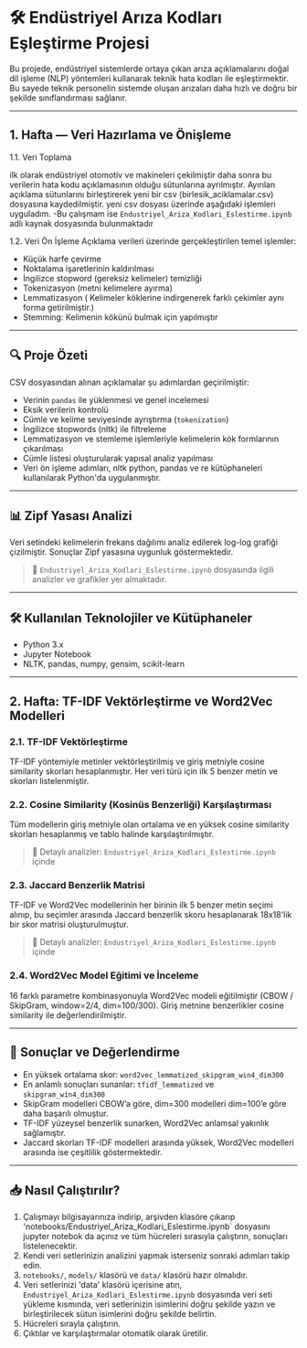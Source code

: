# 🛠️ Endüstriyel Arıza Kodları Eşleştirme Projesi

Bu projede, endüstriyel sistemlerde ortaya çıkan arıza açıklamalarını doğal dil işleme (NLP) yöntemleri kullanarak teknik hata kodları ile eşleştirmektir. Bu sayede teknik personelin sistemde oluşan arızaları daha hızlı ve doğru bir şekilde sınıflandırması sağlanır.

---

## 1. Hafta — Veri Hazırlama ve Önişleme
1.1. Veri Toplama

ilk olarak endüstriyel otomotiv ve makineleri çekilmiştir daha sonra bu verilerin hata kodu açıklamasının olduğu sütunlarına ayrılmıştır.
Ayırılan açıklama sütunlarını birleştirerek yeni bir csv (birlesik_aciklamalar.csv) dosyasına kaydedilmiştir.
yeni csv dosyası üzerinde aşağıdaki işlemleri uyguladım.
-Bu çalışmam ise `Endustriyel_Ariza_Kodlari_Eslestirme.ipynb` adlı kaynak dosyasında bulunmaktadır

1.2. Veri Ön İşleme
Açıklama verileri üzerinde gerçekleştirilen temel işlemler:

-  Küçük harfe çevirme  
-  Noktalama işaretlerinin kaldırılması  
-  İngilizce stopword (gereksiz kelimeler) temizliği  
-  Tokenizasyon (metni kelimelere ayırma)  
-  Lemmatizasyon ( Kelimeler köklerine indirgenerek farklı çekimler aynı forma getirilmiştir.) 
-  Stemming: Kelimenin kökünü bulmak için yapılmıştır

---

## 🔍 Proje Özeti

CSV dosyasından alınan açıklamalar şu adımlardan geçirilmiştir:

- Verinin `pandas` ile yüklenmesi ve genel incelemesi
- Eksik verilerin kontrolü
- Cümle ve kelime seviyesinde ayrıştırma (`tokenization`)
- İngilizce stopwords (nltk) ile filtreleme
- Lemmatizasyon ve stemleme işlemleriyle kelimelerin kök formlarının çıkarılması
- Cümle listesi oluşturularak yapısal analiz yapılması
- Veri ön işleme adımları, nltk python, pandas ve re kütüphaneleri kullanılarak Python'da uygulanmıştır.

---

## 📊 Zipf Yasası Analizi

Veri setindeki kelimelerin frekans dağılımı analiz edilerek log-log grafiği çizilmiştir. Sonuçlar Zipf yasasına uygunluk göstermektedir. 
> 🔎 `Endustriyel_Ariza_Kodlari_Eslestirme.ipynb` dosyasında ilgili analizler ve grafikler yer almaktadır.

---

## 🛠️ Kullanılan Teknolojiler ve Kütüphaneler

- Python 3.x
- Jupyter Notebook
- NLTK, pandas, numpy, gensim, scikit-learn

---

## 2. Hafta: TF-IDF Vektörleştirme ve Word2Vec Modelleri 

### 2.1. TF-IDF Vektörleştirme
TF-IDF yöntemiyle metinler vektörleştirilmiş ve giriş metniyle cosine similarity skorları hesaplanmıştır. 
Her veri türü için ilk 5 benzer metin ve skorları listelenmiştir.

### 2.2. Cosine Similarity (Kosinüs Benzerliği) Karşılaştırması
Tüm modellerin giriş metniyle olan ortalama ve en yüksek cosine similarity skorları hesaplanmış ve tablo halinde karşılaştırılmıştır.

> 📌 Detaylı analizler: `Endustriyel_Ariza_Kodlari_Eslestirme.ipynb` içinde

### 2.3. Jaccard Benzerlik Matrisi
TF-IDF ve Word2Vec modellerinin her birinin ilk 5 benzer metin seçimi alınıp, bu seçimler arasında Jaccard benzerlik skoru hesaplanarak 18x18'lik bir skor matrisi oluşturulmuştur.

> 📌 Detaylı analizler: `Endustriyel_Ariza_Kodlari_Eslestirme.ipynb` içinde

### 2.4. Word2Vec Model Eğitimi ve İnceleme
16 farklı parametre kombinasyonuyla Word2Vec modeli eğitilmiştir (CBOW / SkipGram, window=2/4, dim=100/300). Giriş metnine benzerlikler cosine similarity ile değerlendirilmiştir.

---

## 📌 Sonuçlar ve Değerlendirme

- En yüksek ortalama skor: `word2vec_lemmatized_skipgram_win4_dim300`
- En anlamlı sonuçları sunanlar: `tfidf_lemmatized` ve `skipgram_win4_dim300`
- SkipGram modelleri CBOW’a göre, dim=300 modelleri dim=100’e göre daha başarılı olmuştur.
- TF-IDF yüzeysel benzerlik sunarken, Word2Vec anlamsal yakınlık sağlamıştır.
- Jaccard skorları TF-IDF modelleri arasında yüksek, Word2Vec modelleri arasında ise çeşitlilik göstermektedir.

---

## 📥 Nasıl Çalıştırılır?
1. Çalışmayı bilgisayarınıza indirip, arşivden klasöre çıkarıp 'notebooks/Endustriyel_Ariza_Kodlari_Eslestirme.ipynb` dosyasını jupyter notebok da açınız ve tüm hücreleri sırasıyla çalıştırın, sonuçları listelenecektir.
2. Kendi veri setlerinizin analizini yapmak isterseniz sonraki adımları takip edin.
3. `notebooks/`, `models/` klasörü ve `data/` klasörü hazır olmalıdır.
4. Veri setlerinizi 'data' klasörü içerisine atın, `Endustriyel_Ariza_Kodlari_Eslestirme.ipynb` dosyasında veri seti yükleme kısmında, veri setlerinizin isimlerini doğru şekilde yazın ve birleştirilecek sütun isimlerini doğru şekilde belirtin.
5. Hücreleri sırayla çalıştırın.
6. Çıktılar ve karşılaştırmalar otomatik olarak üretilir.